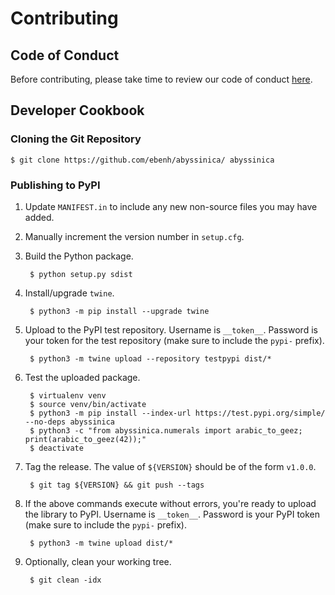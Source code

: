 # Contributing

## Code of Conduct

Before contributing, please take time to review our code of conduct [here](CODE_OF_CONDUCT.md).

## Developer Cookbook

### Cloning the Git Repository

    $ git clone https://github.com/ebenh/abyssinica/ abyssinica

### Publishing to PyPI
1. Update `MANIFEST.in` to include any new non-source files you may have added.
2. Manually increment the version number in `setup.cfg`.
3. Build the Python package. 

        $ python setup.py sdist

4. Install/upgrade `twine`.

        $ python3 -m pip install --upgrade twine

5. Upload to the PyPI test repository. Username is `__token__`. Password is your token for the test repository (make 
sure to include the `pypi-` prefix).

        $ python3 -m twine upload --repository testpypi dist/*

6. Test the uploaded package.
        
        $ virtualenv venv
        $ source venv/bin/activate
        $ python3 -m pip install --index-url https://test.pypi.org/simple/ --no-deps abyssinica
        $ python3 -c "from abyssinica.numerals import arabic_to_geez; print(arabic_to_geez(42));"
        $ deactivate

7. Tag the release. The value of `${VERSION}` should be of the form `v1.0.0`.
    
        $ git tag ${VERSION} && git push --tags

8. If the above commands execute without errors, you're ready to upload the library to PyPI. Username is `__token__`. 
Password is your PyPI token (make sure to include the `pypi-` prefix).

        $ python3 -m twine upload dist/*

9. Optionally, clean your working tree.

        $ git clean -idx
